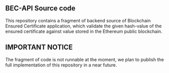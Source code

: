 ﻿## BEC-API Source code

This repository contains a fragment of backend source of Blockchain Ensured Certificate application, which validate the given hash-value of the ensured certificate against value stored in the Ethereum public blockchain.

## IMPORTANT NOTICE
The fragment of code is not runnable at the moment, we plan to publish the full implementation of this repository in a near future.